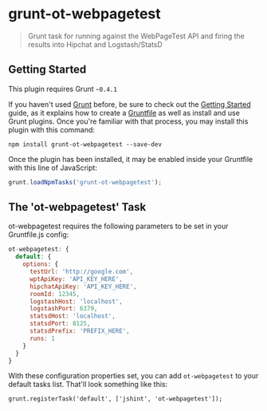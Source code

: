 # grunt-ot-webpagetest

> Grunt task for running against the WebPageTest API and firing the results into Hipchat and Logstash/StatsD

## Getting Started
This plugin requires Grunt `~0.4.1`

If you haven't used [Grunt](http://gruntjs.com/) before, be sure to check out the [Getting Started](http://gruntjs.com/getting-started) guide, as it explains how to create a [Gruntfile](http://gruntjs.com/sample-gruntfile) as well as install and use Grunt plugins. Once you're familiar with that process, you may install this plugin with this command:

```shell
npm install grunt-ot-webpagetest --save-dev
```

Once the plugin has been installed, it may be enabled inside your Gruntfile with this line of JavaScript:

```js
grunt.loadNpmTasks('grunt-ot-webpagetest');
```

## The 'ot-webpagetest' Task

ot-webpagetest requires the following parameters to be set in your Gruntfile.js config:

```javascript
ot-webpagetest: {
  default: {
    options: {
      testUrl: 'http://google.com',
      wptApiKey: 'API_KEY_HERE',
      hipchatApiKey: 'API_KEY_HERE',
      roomId: 12345,
      logstashHost: 'localhost',
      logstashPort: 6379,
      statsdHost: 'localhost',
      statsdPort: 8125,
      statsdPrefix: 'PREFIX_HERE',
      runs: 1
    }
  }
}
```

With these configuration properties set, you can add `ot-webpagetest` to your default tasks list. That'll look something like this:

    grunt.registerTask('default', ['jshint', 'ot-webpagetest']);
